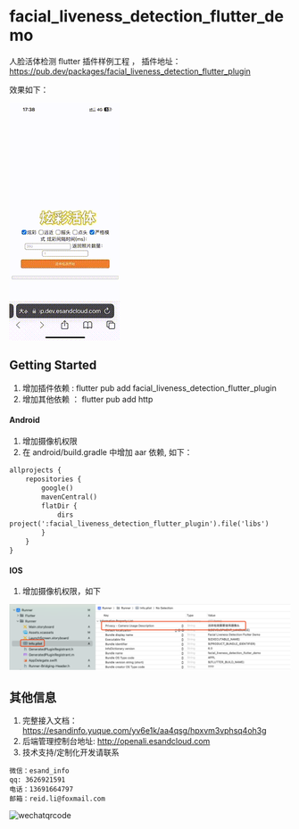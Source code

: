 # facial_liveness_detection_flutter_demo

人脸活体检测 flutter 插件样例工程 ， 插件地址： https://pub.dev/packages/facial_liveness_detection_flutter_plugin

效果如下：

![demo](imgs/demo.gif)


## Getting Started

1. 增加插件依赖 :   flutter pub add facial_liveness_detection_flutter_plugin   
2. 增加其他依赖 ：  flutter pub add http

#### Android

1. 增加摄像机权限
2. 在 android/build.gradle 中增加 aar 依赖, 如下：
```
allprojects {
    repositories {
        google()
        mavenCentral()
        flatDir {
            dirs project(':facial_liveness_detection_flutter_plugin').file('libs')
        }
    }
}
```

#### IOS

1. 增加摄像机权限，如下

![照片](imgs/WechatIMG534.jpg)



## 其他信息
1. 完整接入文档：https://esandinfo.yuque.com/yv6e1k/aa4qsg/hpxvm3vphsq4oh3g
3. 后端管理控制台地址: http://openali.esandcloud.com
4. 技术支持/定制化开发请联系
```
微信：esand_info
qq: 3626921591
电话：13691664797
邮箱：reid.li@foxmail.com
```
![wechatqrcode](http://open.esandcloud.com/index.php/s/Lgxsc4ll9DLHvbR/download)
